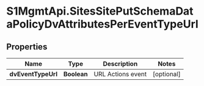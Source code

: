# S1MgmtApi.SitesSitePutSchemaDataPolicyDvAttributesPerEventTypeUrl

## Properties
Name | Type | Description | Notes
------------ | ------------- | ------------- | -------------
**dvEventTypeUrl** | **Boolean** | URL Actions event | [optional] 


